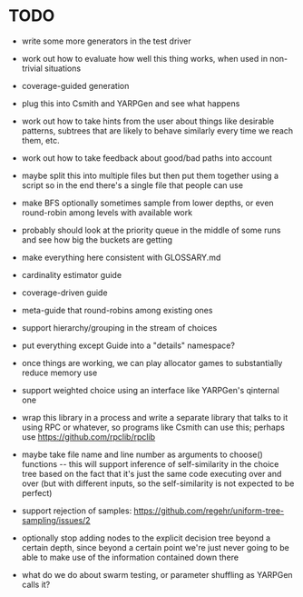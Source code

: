 # TODO

- write some more generators in the test driver

- work out how to evaluate how well this thing works, when used in
  non-trivial situations

- coverage-guided generation

- plug this into Csmith and YARPGen and see what happens

- work out how to take hints from the user about things like desirable
  patterns, subtrees that are likely to behave similarly every time we
  reach them, etc.

- work out how to take feedback about good/bad paths into account

- maybe split this into multiple files but then put them together
  using a script so in the end there's a single file that people can
  use

- make BFS optionally sometimes sample from lower depths, or even
  round-robin among levels with available work

- probably should look at the priority queue in the middle of some
  runs and see how big the buckets are getting

- make everything here consistent with GLOSSARY.md

- cardinality estimator guide

- coverage-driven guide

- meta-guide that round-robins among existing ones

- support hierarchy/grouping in the stream of choices

- put everything except Guide into a "details" namespace?

- once things are working, we can play allocator games to
  substantially reduce memory use

- support weighted choice using an interface like YARPGen's
  qinternal one

- wrap this library in a process and write a separate library that
  talks to it using RPC or whatever, so programs like Csmith can use
  this; perhaps use https://github.com/rpclib/rpclib

- maybe take file name and line number as arguments to choose()
  functions -- this will support inference of self-similarity in the
  choice tree based on the fact that it's just the same code executing
  over and over (but with different inputs, so the self-similarity is
  not expected to be perfect)

- support rejection of samples:
  https://github.com/regehr/uniform-tree-sampling/issues/2

- optionally stop adding nodes to the explicit decision tree beyond a
  certain depth, since beyond a certain point we're just never going
  to be able to make use of the information contained down there

- what do we do about swarm testing, or parameter shuffling as YARPGen
  calls it?

